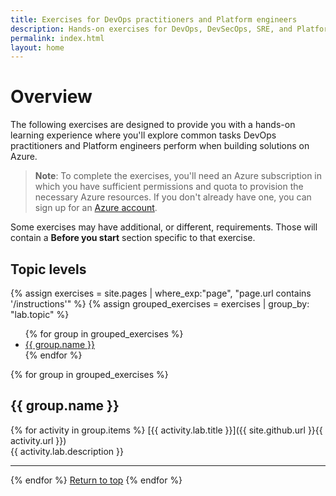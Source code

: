 ```yaml
---
title: Exercises for DevOps practitioners and Platform engineers
description: Hands-on exercises for DevOps, DevSecOps, SRE, and Platform Engineering
permalink: index.html
layout: home
---
```


# Overview

The following exercises are designed to provide you with a hands-on learning experience where you'll explore common tasks DevOps practitioners and Platform engineers perform when building solutions on Azure.

> **Note**: To complete the exercises, you'll need an Azure subscription in which you have sufficient permissions and quota to provision the necessary Azure resources. If you don't already have one, you can sign up for an [Azure account](https://azure.microsoft.com/free).

Some exercises may have additional, or different, requirements. Those will contain a **Before you start** section specific to that exercise.

## Topic levels

{% assign exercises = site.pages | where_exp:"page", "page.url contains '/instructions'" %}
{% assign grouped_exercises = exercises | group_by: "lab.topic" %}

<ul>
{% for group in grouped_exercises %}
<li><a href="#{{ group.name | slugify }}">{{ group.name }}</a></li>
{% endfor %}
</ul>

{% for group in grouped_exercises %}

## <a id="{{ group.name | slugify }}"></a>{{ group.name }}

{% for activity in group.items %}
[{{ activity.lab.title }}]({{ site.github.url }}{{ activity.url }}) <br/> {{ activity.lab.description }}

---

{% endfor %}
<a href="#overview">Return to top</a>
{% endfor %}
